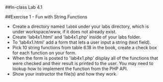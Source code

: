 ##In-class Lab 4.1


##Exercise 1 - Fun with String Functions
* Create a directory named `lab04` under your labs directory, which is under workspace/www, if it does not already exist.
* Create 'lab4x1.html' and 'lab4x1.php' inside of your labs folder.
* To 'lab4x1.html' add a form that lets a user input a string (text field).
* Pick 10 string functions from table 6.18 in the book, create a check box for each function on your form.
* When the form is posted to 'lab4x1.php' display all of the functions that were checked and their result is printed to the user. You may need to lookup how to implement the function from the PHP API.
* Show your instructor the file(s) and how they work.

